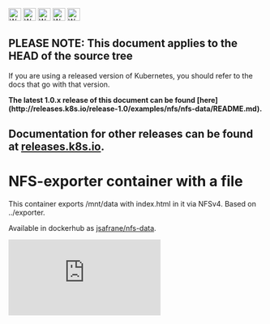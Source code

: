 <!-- BEGIN MUNGE: UNVERSIONED_WARNING -->

<!-- BEGIN STRIP_FOR_RELEASE -->

<img src="http://kubernetes.io/img/warning.png" alt="WARNING"
     width="25" height="25">
<img src="http://kubernetes.io/img/warning.png" alt="WARNING"
     width="25" height="25">
<img src="http://kubernetes.io/img/warning.png" alt="WARNING"
     width="25" height="25">
<img src="http://kubernetes.io/img/warning.png" alt="WARNING"
     width="25" height="25">
<img src="http://kubernetes.io/img/warning.png" alt="WARNING"
     width="25" height="25">

<h2>PLEASE NOTE: This document applies to the HEAD of the source tree</h2>

If you are using a released version of Kubernetes, you should
refer to the docs that go with that version.

<strong>
The latest 1.0.x release of this document can be found
[here](http://releases.k8s.io/release-1.0/examples/nfs/nfs-data/README.md).

Documentation for other releases can be found at
[releases.k8s.io](http://releases.k8s.io).
</strong>
--

<!-- END STRIP_FOR_RELEASE -->

<!-- END MUNGE: UNVERSIONED_WARNING -->

# NFS-exporter container with a file

This container exports /mnt/data with index.html in it via NFSv4. Based on
../exporter.

Available in dockerhub as
[jsafrane/nfs-data](https://registry.hub.docker.com/u/jsafrane/nfs-data/).


<!-- BEGIN MUNGE: GENERATED_ANALYTICS -->
[![Analytics](https://kubernetes-site.appspot.com/UA-36037335-10/GitHub/examples/nfs/nfs-data/README.md?pixel)]()
<!-- END MUNGE: GENERATED_ANALYTICS -->
